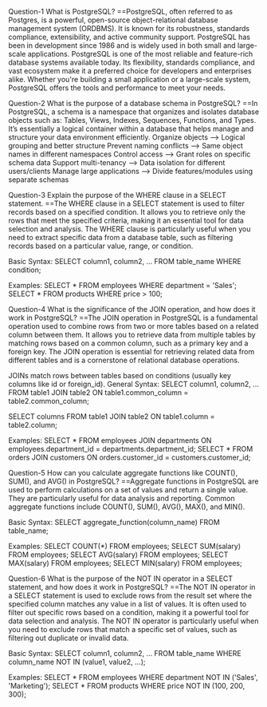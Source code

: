 Question-1
What is PostgreSQL?
==PostgreSQL, often referred to as Postgres, is a powerful, open-source object-relational database management system (ORDBMS). It is known for its robustness, standards compliance, extensibility, and active community support. PostgreSQL has been in development since 1986 and is widely used in both small and large-scale applications. PostgreSQL is one of the most reliable and feature-rich database systems available today. Its flexibility, standards compliance, and vast ecosystem make it a preferred choice for developers and enterprises alike. Whether you're building a small application or a large-scale system, PostgreSQL offers the tools and performance to meet your needs.


Question-2
What is the purpose of a database schema in PostgreSQL?
==In PostgreSQL, a schema is a namespace that organizes and isolates database objects such as:
Tables,
Views, 
Indexes,
Sequences,
Functions, and
Types.
It’s essentially a logical container within a database that helps manage and structure your data environment efficiently.
Organize objects --> Logical grouping and better structure
Prevent naming conflicts --> Same object names in different namespaces
Control access --> Grant roles on specific schema data
Support multi-tenancy --> Data isolation for different users/clients
Manage large applications --> Divide features/modules using separate schemas


Question-3
Explain the purpose of the WHERE clause in a SELECT statement.
==The WHERE clause in a SELECT statement is used to filter records based on a specified condition. It allows you to retrieve only the rows that meet the specified criteria, making it an essential tool for data selection and analysis. The WHERE clause is particularly useful when you need to extract specific data from a database table, such as filtering records based on a particular value, range, or condition.

Basic Syntax:
SELECT column1, column2, ...
FROM table_name
WHERE condition;

Examples:
SELECT * FROM employees WHERE department = 'Sales';
SELECT * FROM products WHERE price > 100;


Question-4
What is the significance of the JOIN operation, and how does it work in PostgreSQL?
==The JOIN operation in PostgreSQL is a fundamental operation used to combine rows from two or more tables based on a related column between them. It allows you to retrieve data from multiple tables by matching rows based on a common column, such as a primary key and a foreign key. The JOIN operation is essential for retrieving related data from different tables and is a cornerstone of relational database operations.

JOINs match rows between tables based on conditions (usually key columns like id or foreign_id).
 General Syntax:
SELECT column1, column2, ...
FROM table1
JOIN table2
ON table1.common_column = table2.common_column;

SELECT columns
FROM table1
JOIN table2 ON table1.column = table2.column;

Examples:
SELECT * FROM employees JOIN departments ON employees.department_id = departments.department_id;
SELECT * FROM orders JOIN customers ON orders.customer_id = customers.customer_id;




Question-5
How can you calculate aggregate functions like COUNT(), SUM(), and AVG() in PostgreSQL?
==Aggregate functions in PostgreSQL are used to perform calculations on a set of values and return a single value. They are particularly useful for data analysis and reporting. Common aggregate functions include COUNT(), SUM(), AVG(), MAX(), and MIN().

Basic Syntax:
SELECT aggregate_function(column_name)
FROM table_name;

Examples:
SELECT COUNT(*) FROM employees;
SELECT SUM(salary) FROM employees;
SELECT AVG(salary) FROM employees;
SELECT MAX(salary) FROM employees;
SELECT MIN(salary) FROM employees;




Question-6
What is the purpose of the NOT IN operator in a SELECT statement, and how does it work in PostgreSQL?
==The NOT IN operator in a SELECT statement is used to exclude rows from the result set where the specified column matches any value in a list of values. It is often used to filter out specific rows based on a condition, making it a powerful tool for data selection and analysis. The NOT IN operator is particularly useful when you need to exclude rows that match a specific set of values, such as filtering out duplicate or invalid data.

Basic Syntax:
SELECT column1, column2, ...
FROM table_name
WHERE column_name NOT IN (value1, value2, ...);

Examples:
SELECT * FROM employees WHERE department NOT IN ('Sales', 'Marketing');
SELECT * FROM products WHERE price NOT IN (100, 200, 300);